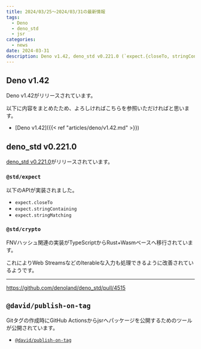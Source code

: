 ```yaml
---
title: 2024/03/25〜2024/03/31の最新情報
tags:
  - Deno
  - deno_std
  - jsr
categories:
  - news
date: 2024-03-31
description: Deno v1.42, deno_std v0.221.0 (`expect.{closeTo, stringContaining, stringMatching}`の実装), @david/publish-on-tag
---
```


## Deno v1.42

Deno v1.42がリリースされています。

以下に内容をまとめたため、よろしければこちらを参照いただければと思います。

* [Deno v1.42]({{< ref "articles/deno/v1.42.md" >}})

## deno_std v0.221.0

[deno_std v0.221.0](https://github.com/denoland/deno_std/releases/tag/0.221.0)がリリースされています。

### `@std/expect`

以下のAPIが実装されました。

- `expect.closeTo`
- `expect.stringContaining`
- `expect.stringMatching`

### `@std/crypto`

FNVハッシュ関連の実装がTypeScriptからRust+Wasmベースへ移行されています。

これによりWeb StreamsなどのIterableな入力も処理できるように改善されているようです。

---

https://github.com/denoland/deno_std/pull/4515

## `@david/publish-on-tag`

Gitタグの作成時にGitHub Actionsからjsrへパッケージを公開するためのツールが公開されています。

- [`@david/publish-on-tag`](https://github.com/dsherret/jsr-publish-on-tag)
